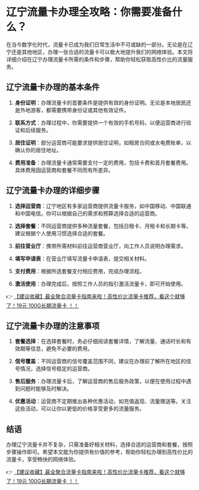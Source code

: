 # 辽宁流量卡办理全攻略：你需要准备什么？

在当今数字化时代，流量卡已成为我们日常生活中不可或缺的一部分。无论是在辽宁还是其他地区，办理一张合适的流量卡可以极大地提升我们的网络体验。本文将详细介绍在辽宁办理流量卡所需的条件和步骤，帮助你轻松获取高性价比的流量服务。

## 辽宁流量卡办理的基本条件

1. **身份证明**：办理流量卡的首要条件是提供有效的身份证明。无论是本地居民还是外地游客，都需要携带身份证或其他有效证件。

2. **联系方式**：办理过程中，你需要提供一个有效的手机号码，以便运营商进行验证和后续服务。

3. **居住证明**：部分运营商可能要求提供居住证明，如租房合同或水电费账单，以确认你的居住地址。

4. **费用准备**：办理流量卡通常需要支付一定的费用，包括卡费和首月套餐费用。具体费用因运营商和套餐不同而有所差异。

## 辽宁流量卡办理的详细步骤

1. **选择运营商**：辽宁地区有多家运营商提供流量卡服务，如中国移动、中国联通和中国电信。你可以根据自己的需求和预算选择合适的运营商。

2. **选择套餐**：不同运营商提供多种流量套餐，包括日租卡、月租卡和长期卡等。建议根据个人使用习惯选择合适的套餐。

3. **前往营业厅**：携带所需材料前往运营商营业厅，向工作人员说明办理需求。

4. **填写申请表**：在营业厅填写流量卡申请表，提交相关材料。

5. **支付费用**：根据所选套餐支付相应费用，完成办理流程。

6. **激活使用**：办理完成后，按照工作人员的指引激活流量卡，即可开始使用。

👉 [【建议收藏】最全聚合流量卡指南来啦！高性价比流量卡推荐，看这个就够了！19元 100G长期流量卡 ！！](https://bit.ly/Liuliangka)

## 辽宁流量卡办理的注意事项

1. **套餐选择**：在选择套餐时，务必仔细阅读套餐详情，了解流量、通话时长和有效期等信息，避免不必要的费用。

2. **信号覆盖**：不同运营商的信号覆盖范围不同，建议在办理前了解所在地区的信号情况，选择信号稳定的运营商。

3. **售后服务**：办理流量卡后，了解运营商的售后服务政策，以便在使用过程中遇到问题时能够及时解决。

4. **优惠活动**：运营商不定期推出各种优惠活动，如充值返现、流量赠送等。关注这些活动，可以让你以更低的价格享受更多的流量服务。

## 结语

办理辽宁流量卡并不复杂，只需准备好相关材料，选择合适的运营商和套餐，按照步骤操作即可。希望本文能为你提供有价值的参考，帮助你轻松办理到高性价比的流量卡，享受畅快的网络体验。

👉 [【建议收藏】最全聚合流量卡指南来啦！高性价比流量卡推荐，看这个就够了！19元 100G长期流量卡 ！！](https://bit.ly/Liuliangka)